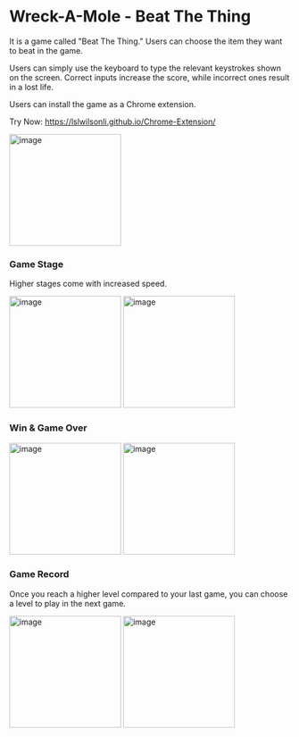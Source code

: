 # Wreck-A-Mole - Beat The Thing

It is a game called "Beat The Thing." Users can choose the item they want to beat in the game.

Users can simply use the keyboard to type the relevant keystrokes shown on the screen. Correct inputs increase the score, while incorrect ones result in a lost life.

Users can install the game as a Chrome extension.

Try Now: https://lslwilsonli.github.io/Chrome-Extension/

<img width="200" alt="image" src="https://github.com/user-attachments/assets/bc68193b-2670-4a46-8175-dafbc2fd02e3">

### Game Stage

Higher stages come with increased speed.

<img width="200" alt="image" src="https://github.com/user-attachments/assets/5f39b810-be10-4485-bdf6-a98bb54b014e">
<img width="200" alt="image" src="https://github.com/user-attachments/assets/860cd32e-5867-4546-b9e4-444ca7e8e5e4">

### Win & Game Over
<img width="200" alt="image" src="https://github.com/user-attachments/assets/baade32a-1b41-4a87-9400-6e11ce16fbbb">

<img width="200" alt="image" src="https://github.com/user-attachments/assets/8d52c672-9096-4e9b-9dbe-b4751287836f">

### Game Record

Once you reach a higher level compared to your last game, you can choose a level to play in the next game.

<img width="200" alt="image" src="https://github.com/user-attachments/assets/1b57fbbb-dafe-45bd-8d78-fa0d4f6446ab">
<img width="200" alt="image" src="https://github.com/user-attachments/assets/293207f4-adf3-4af7-a4a1-641c42fa7b3c">
